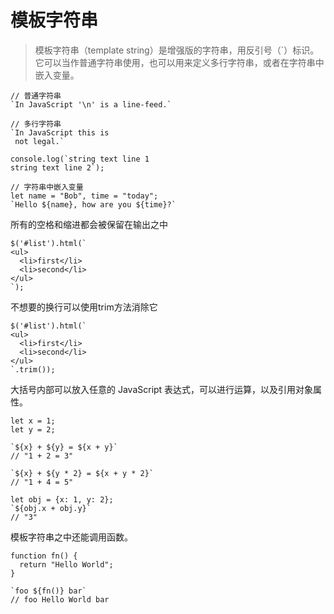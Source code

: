 # 模板字符串

> 模板字符串（template string）是增强版的字符串，用反引号（`）标识。它可以当作普通字符串使用，也可以用来定义多行字符串，或者在字符串中嵌入变量。

```
// 普通字符串
`In JavaScript '\n' is a line-feed.`

// 多行字符串
`In JavaScript this is
 not legal.`

console.log(`string text line 1
string text line 2`);

// 字符串中嵌入变量
let name = "Bob", time = "today";
`Hello ${name}, how are you ${time}?`
```

所有的空格和缩进都会被保留在输出之中

```
$('#list').html(`
<ul>
  <li>first</li>
  <li>second</li>
</ul>
`);
```

不想要的换行可以使用trim方法消除它

```
$('#list').html(`
<ul>
  <li>first</li>
  <li>second</li>
</ul>
`.trim());
```

大括号内部可以放入任意的 JavaScript 表达式，可以进行运算，以及引用对象属性。

```
let x = 1;
let y = 2;

`${x} + ${y} = ${x + y}`
// "1 + 2 = 3"

`${x} + ${y * 2} = ${x + y * 2}`
// "1 + 4 = 5"

let obj = {x: 1, y: 2};
`${obj.x + obj.y}`
// "3"
```
模板字符串之中还能调用函数。

```
function fn() {
  return "Hello World";
}

`foo ${fn()} bar`
// foo Hello World bar
```